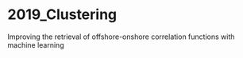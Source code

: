 # 2019_Clustering
Improving the retrieval of offshore-onshore correlation functions with machine learning
